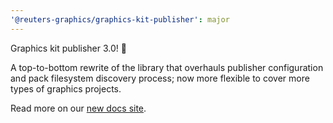 ```yaml
---
'@reuters-graphics/graphics-kit-publisher': major
---
```


Graphics kit publisher 3.0! 🎉

A top-to-bottom rewrite of the library that overhauls publisher configuration and pack filesystem discovery process; now more flexible to cover more types of graphics projects.

Read more on our [new docs site](https://reuters-graphics.github.io/graphics-kit-publisher/).
